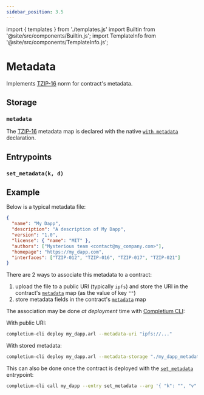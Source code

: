 ```yaml
---
sidebar_position: 3.5
---
```


import { templates } from './templates.js'
import Builtin from '@site/src/components/Builtin.js';
import TemplateInfo from '@site/src/components/TemplateInfo.js';

# Metadata

Implements [TZIP-16](https://tzip.tezosagora.org/proposal/tzip-16/) norm for contract's metadata.

<TemplateInfo data={templates.metadata.info} />

## Storage

### `metadata`

The [TZIP-16](https://tzip.tezosagora.org/proposal/tzip-16/) metadata map is declared with the native [`with metadata`](/docs/reference/declarations/contract#metadata) declaration.

## Entrypoints

### `set_metadata(k, d)`

<Builtin data={templates.metadata.set_metadata} />

## Example

Below is a typical metadata file:

```json title="my_dapp_metadata.json"
{
  "name": "My Dapp",
  "description": "A description of My Dapp",
  "version": "1.0",
  "license": { "name": "MIT" },
  "authors": ["Mysterious team <contact@my_company.com>"],
  "homepage": "https://my_dapp.com",
  "interfaces": ["TZIP-012", "TZIP-016", "TZIP-017", "TZIP-021"]
}
```

There are 2 ways to associate this metadata to a contract:
1. upload the file to a public URI (typically `ipfs`) and store the URI in the contract's [`metadata`](/docs/reference/expressions/variables#metadata) map (as the value of key `""`)
2. store metadata fields in the contract's [`metadata`](/docs/reference/expressions/variables#metadata) map

The association may be done *at deployment* time with [Completium CLI](https://completium.com/docs/cli):

With public URI:
```bash
completium-cli deploy my_dapp.arl --metadata-uri "ipfs://..."
```

With stored metadata:
```bash
completium-cli deploy my_dapp.arl --metadata-storage "./my_dapp_metadata.json"
```

This can also be done once the contract is deployed with the [`set_metadata`](/docs/templates/metadata#set_metadatak-d) entrypoint:
```bash
completium-cli call my_dapp --entry set_metadata --arg '{ "k": "", "v": "ipfs://..." }'
```
